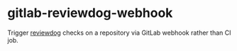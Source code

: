 # gitlab-reviewdog-webhook

Trigger [reviewdog](https://github.com/reviewdog/reviewdog) checks on a repository via GitLab webhook rather than CI job.

